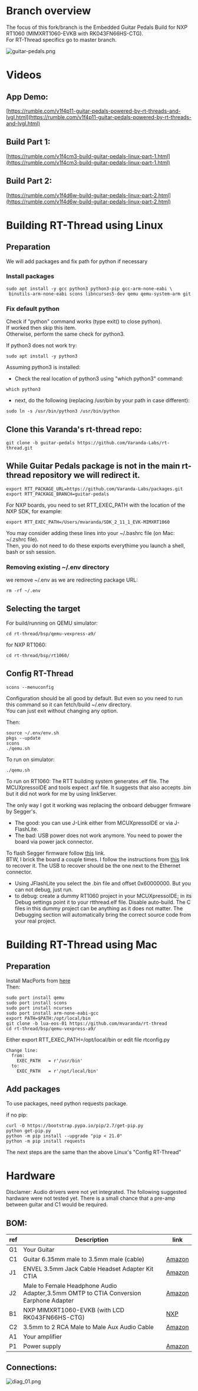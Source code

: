 # Branch overview
The focus of this fork/branch is the Embedded Guitar Pedals Build for NXP RT1060 (MIMXRT1060-EVKB with RK043FN66HS-CTG).<br>
For RT-Thread specifics go to master branch.
<br>

![guitar-pedals.png](documentation/apps/guitar-pedals/guitar-pedals.png)

# Videos
## App Demo:
[https://rumble.com/v1f4p11-guitar-pedals-powered-by-rt-threads-and-lvgl.html](https://rumble.com/v1f4p11-guitar-pedals-powered-by-rt-threads-and-lvgl.html)
## Build Part 1:
[https://rumble.com/v1f4cm3-build-guitar-pedals-linux-part-1.html](https://rumble.com/v1f4cm3-build-guitar-pedals-linux-part-1.html)
## Build Part 2:
[https://rumble.com/v1f4d6w-build-guitar-pedals-linux-part-2.html](https://rumble.com/v1f4d6w-build-guitar-pedals-linux-part-2.html)


# Building RT-Thread using Linux

## Preparation
We will add packages and fix path for python if necessary

### Install packages

```
sudo apt install -y gcc python3 python3-pip gcc-arm-none-eabi \
 binutils-arm-none-eabi scons libncurses5-dev qemu qemu-system-arm git
```

### Fix default python
Check if "python" command works (type exit() to close python).<br>
If worked then skip this item.<br>
Otherwise, perform the same check for python3.

If python3 does not work try:
```
sudo apt install -y python3
```
Assuming python3 is installed:

- Check the real location of python3 using "which python3" command:
```
which python3
```
- next, do the following (replacing /usr/bin by your path in case different):
```
sudo ln -s /usr/bin/python3 /usr/bin/python
```


## Clone this Varanda's rt-thread repo:
```
git clone -b guitar-pedals https://github.com/Varanda-Labs/rt-thread.git
```

## While Guitar Pedals package is not in the main rt-thread repository we will redirect it.
```
export RTT_PACKAGE_URL=https://github.com/Varanda-Labs/packages.git
export RTT_PACKAGE_BRANCH=guitar-pedals
```

For NXP boards, you need to set RTT_EXEC_PATH with the location of the NXP SDK, for example:
```
export RTT_EXEC_PATH=/Users/mvaranda/SDK_2_11_1_EVK-MIMXRT1060
```

You may consider adding these lines into your ~/.bashrc file (on Mac: ~/.zshrc file).<br>
Then, you do not need to do these exports everythime you launch a shell, bash or ssh session.

### Removing existing ~/.env directory
we remove ~/.env as we are redirecting package URL:
```
rm -rf ~/.env
```

## Selecting the target
For build/running on QEMU simulator:
```
cd rt-thread/bsp/qemu-vexpress-a9/
```
for NXP RT1060:
```
cd rt-thread/bsp/rt1060/
```


## Config RT-Thread
```
scons --menuconfig
```

Configuration should be all good by default. But even so you need to run this command so it can fetch/build ~/.env directory.<br>
You can just exit without changing any option.
<br>

Then:
```
source ~/.env/env.sh
pkgs --update
scons
./qemu.sh
```

To run on simulator:
```
./qemu.sh
```

To run on RT1060:
The RTT building system generates .elf file. The MCUXpressoIDE and tools expect .axf file.
It suggests that also accepts .bin but it did not work for me by using linkServer.<br>

The only way I got it working was replacing the onboard debugger firmware by Segger's.
- The good: you can use J-Link either from MCUXpressoIDE or via J-FlashLite.
- The bad: USB power does not work anymore. You need to power the board via power jack connector.

To flash Segger firmware follow [this](https://community.nxp.com/t5/i-MX-RT-Knowledge-Base/Using-J-Link-with-MIMXRT1060-EVKB/ta-p/1452717) link.
<br>
BTW, I brick the board a couple times. I follow the instructions from [this](https://dzone.com/articles/regaining-debug-access-to-nxp-imx-rt1064-evk-execu) link to recover it. The USB to recover should be the one next to the Ethernet connector.<br> 
- Using JFlashLite you select the .bin file and offset 0x60000000. But you can not debug, just run.
- to debug: create a dummy RT1060 project in your MCUXpressoIDE; in its Debug settings point it to your rtthread.elf file. Disable auto-build. The C files in this dummy project can be anything as it does not matter. The Debugging section will automatically bring the correct source code from your real project.

# Building RT-Thread using Mac
## Preparation
Install MacPorts from [here](https://www.macports.org/)
<br>Then:
```
sudo port install qemu
sudo port install scons
sudo port install ncurses
sudo port install arm-none-eabi-gcc
export PATH=$PATH:/opt/local/bin
git clone -b lua-eos-01 https://github.com/mvaranda/rt-thread
cd rt-thread/bsp/qemu-vexpress-a9/
```


Either export RTT_EXEC_PATH=/opt/local/bin or edit file rtconfig.py
```
Change line:
  from:
    EXEC_PATH   = r'/usr/bin'
  to:
    EXEC_PATH   = r'/opt/local/bin'
```

## Add packages

To use packages, need python requests package.<br>

if no pip:
```
curl -O https://bootstrap.pypa.io/pip/2.7/get-pip.py
python get-pip.py
python -m pip install --upgrade "pip < 21.0"
python -m pip install requests
```

The next steps are the same than the above Linux's "Config RT-Thread"

# Hardware
Disclamer: Audio drivers were not yet integrated. The following suggested hardware were not tested yet. There is a small chance that a pre-amp between guitar and C1 would be required.

## BOM:
| ref | Description                                                   | link        |
|-----|---------------------------------------------------------------|-------------|
| G1  | Your Guitar | |
| C1  | Guitar 6.35mm male to 3.5mm male (cable) | [Amazon](https://www.amazon.ca/Gold-Plated-Terminal-Housing-Cellphone-Amplifiers/dp/B08LT2R5S2/ref=pd_bxgy_sccl_2/136-4440533-4607710) |
| J1 | ENVEL 3.5mm Jack Cable Headset Adapter Kit CTIA |[Amazon](https://www.amazon.ca/gp/product/B087CQM8KK/ref=ppx_yo_dt_b_search_asin_title)|
| J2 | Male to Female Headphone Audio Adapter,3.5mm OMTP to CTIA Conversion Earphone Adapter |[Amazon](https://www.amazon.ca/Pomya-Headphone-Conversion-Compatible-Smartphones/dp/B0863VJWL1/ref=sr_1_1_sspa)|
| B1 | NXP MIMXRT1060-EVKB (with LCD RK043FN66HS-CTG)|[NXP](https://www.nxp.com/design/development-boards/i-mx-evaluation-and-development-boards/i-mx-rt1060-evaluation-kit:MIMXRT1060-EVKB)|
| C2 | 3.5mm to 2 RCA Male to Male Aux Audio Cable| [Amazon](https://www.amazon.ca/UGREEN-Connector-Speakers-Smartphone-Devices/dp/B015PZ7QO2/ref=sr_1_3)|
| A1 | Your amplifier| |
| P1 | Power supply | [Amazon](https://www.amazon.ca/100-240V-5-52-5mm-Transformer-Electronic-Equipment/dp/B086JRWFD9/ref=sr_1_1_sspa)|

## Connections:
![diag_01.png](documentation/apps/guitar-pedals/diag_02.png)
